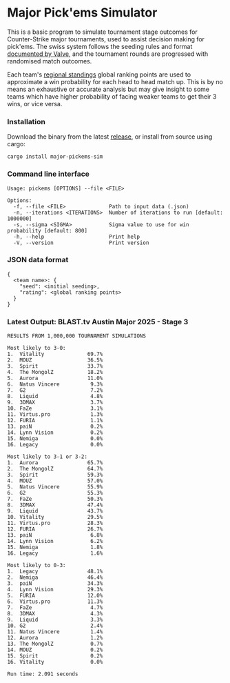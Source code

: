 # Major Pick'ems Simulator

This is a basic program to simulate tournament stage outcomes for Counter-Strike major tournaments, used to assist decision making for pick'ems. The swiss system follows the seeding rules and format [documented by Valve](https://github.com/ValveSoftware/counter-strike/blob/main/major-supplemental-rulebook.md#seeding), and the tournament rounds are progressed with randomised match outcomes.

Each team's [regional standings](https://github.com/ValveSoftware/counter-strike_regional_standings) global ranking points are used to approximate a win probability for each head to head match up. This is by no means an exhaustive or accurate analysis but may give insight to some teams which have higher probability of facing weaker teams to get their 3 wins, or vice versa.

### Installation

Download the binary from the latest [release](https://github.com/ndunnett/major-pickems-sim/releases), or install from source using cargo:

```shell
cargo install major-pickems-sim
```

### Command line interface

```text
Usage: pickems [OPTIONS] --file <FILE>

Options:
  -f, --file <FILE>              Path to input data (.json)
  -n, --iterations <ITERATIONS>  Number of iterations to run [default: 1000000]
  -s, --sigma <SIGMA>            Sigma value to use for win probability [default: 800]
  -h, --help                     Print help
  -V, --version                  Print version
```

### JSON data format

```text
{
  <team name>: {
    "seed": <initial seeding>,
    "rating": <global ranking points>
  }
}
```

### Latest Output: BLAST.tv Austin Major 2025 - Stage 3

```text
RESULTS FROM 1,000,000 TOURNAMENT SIMULATIONS

Most likely to 3-0:
1.  Vitality              69.7%
2.  MOUZ                  36.5%
3.  Spirit                33.7%
4.  The MongolZ           18.2%
5.  Aurora                11.0%
6.  Natus Vincere          9.3%
7.  G2                     7.2%
8.  Liquid                 4.8%
9.  3DMAX                  3.7%
10. FaZe                   3.1%
11. Virtus.pro             1.3%
12. FURIA                  1.1%
13. paiN                   0.2%
14. Lynn Vision            0.2%
15. Nemiga                 0.0%
16. Legacy                 0.0%

Most likely to 3-1 or 3-2:
1.  Aurora                65.7%
2.  The MongolZ           64.7%
3.  Spirit                59.3%
4.  MOUZ                  57.0%
5.  Natus Vincere         55.9%
6.  G2                    55.3%
7.  FaZe                  50.3%
8.  3DMAX                 47.4%
9.  Liquid                43.7%
10. Vitality              29.5%
11. Virtus.pro            28.3%
12. FURIA                 26.7%
13. paiN                   6.8%
14. Lynn Vision            6.2%
15. Nemiga                 1.8%
16. Legacy                 1.6%

Most likely to 0-3:
1.  Legacy                48.1%
2.  Nemiga                46.4%
3.  paiN                  34.3%
4.  Lynn Vision           29.3%
5.  FURIA                 12.0%
6.  Virtus.pro            11.3%
7.  FaZe                   4.7%
8.  3DMAX                  4.3%
9.  Liquid                 3.3%
10. G2                     2.4%
11. Natus Vincere          1.4%
12. Aurora                 1.2%
13. The MongolZ            0.7%
14. MOUZ                   0.2%
15. Spirit                 0.2%
16. Vitality               0.0%

Run time: 2.091 seconds
```
